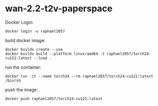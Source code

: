 # wan-2.2-t2v-paperspace

Docker Login:
```
docker login -u raphael2057
```

build docker image: 
```
docker buildx create --use
docker buildx build --platform linux/amd64 -t raphael2057/torch24-cu121:latest --load .
```

run the container:
```
docker run -it --name torch24 --rm raphael2057/torch24-cu121:latest /bin/sh
```

push the image:
```
docker push raphael2057/torch24-cu121:latest
```